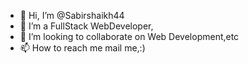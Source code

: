 - 👋 Hi, I’m @Sabirshaikh44
- 🌱 I’m a FullStack WebDeveloper,
- 💞️ I’m looking to collaborate on Web Development,etc
- 📫 How to reach me mail me,:)

<!---
Sabirshaikh44/Sabirshaikh44 is a ✨ special ✨ repository because its `README.md` (this file) appears on your GitHub profile.
You can click the Preview link to take a look at your changes.
--->
